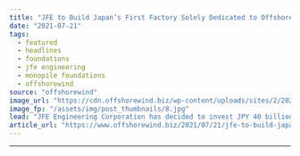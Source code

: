 ```yaml
---
title: "JFE to Build Japan’s First Factory Solely Dedicated to Offshore Wind Foundations"
date: "2021-07-21"
tags: 
  - featured
  - headlines
  - foundations
  - jfe engineering
  - monopile foundations
  - offshorewind
source: "offshorewind"
image_url: "https://cdn.offshorewind.biz/wp-content/uploads/sites/2/2020/06/17123215/CIP.jpg"
image_fp: "/assets/img/post_thumbnails/8.jpg"
lead: "JFE Engineering Corporation has decided to invest JPY 40 billion (approx. EUR 309 million)"
article_url: "https://www.offshorewind.biz/2021/07/21/jfe-to-build-japans-first-factory-solely-dedicated-to-offshore-wind-foundations/"
---
```


---
